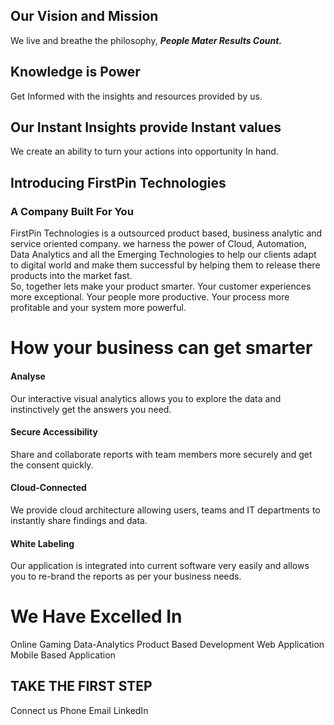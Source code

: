 

## Our Vision and Mission

We live and breathe the philosophy, ***People Mater Results Count.***

## Knowledge is Power 

Get Informed with the insights and resources provided by us. 

## Our Instant Insights provide Instant values

We create an ability to turn your actions into opportunity In hand.
 

##       Introducing FirstPin Technologies
### A Company Built For You

FirstPin Technologies is a outsourced product based, business analytic and service oriented company. we harness  the power of Cloud, Automation, Data Analytics and all the Emerging Technologies to help our clients adapt to digital world and make them successful by helping them to release there products into the market fast.  
So, together lets make your product smarter. Your customer experiences more exceptional. Your people more productive. Your process more profitable and your system more powerful.

# How your business can get smarter

#### Analyse

Our interactive visual analytics allows you to explore the data and instinctively get the answers you need.

#### Secure Accessibility

Share and collaborate reports with team members more securely and get the consent quickly.

#### Cloud-Connected

We provide cloud architecture allowing users, teams and IT departments to instantly share findings and data.

#### White Labeling

Our application is integrated into current software very easily and allows you to re-brand the reports as per your business needs.

# We Have Excelled In

Online Gaming
Data-Analytics
Product Based Development
Web Application
Mobile Based Application


## TAKE THE FIRST STEP

Connect us
Phone   			Email		  LinkedIn


<!--stackedit_data:
eyJoaXN0b3J5IjpbLTc4Mzg3NzgwMCwtMTgxNDYxOTI0MCwtMz
I2MTM3ODE0LC0xODM2MTkxMjkwLC0xMDg5Mzc3ODQ0LDE3MDgz
MTk5MTYsLTE4MTYxMTMzMDAsLTIwNDYwMzM1NzAsLTU2NTEwND
QyLDc2NzU3NDgwLC0xNjU3NzA1MjYsNzcxNzcyNTQzLDYxNDkw
MjY0NywtOTYwNDcyODQ3LC05MDQwNDc0NCwtMTAwNjQ5NzU5My
wtMTg5MzQ1OTc0MywxNDQyMDc3MTQ3LC0xNTE1ODY0NTI5LDMw
MTg3NzY5N119
-->